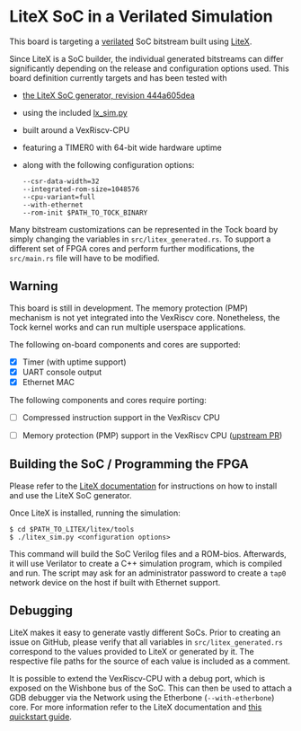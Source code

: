 LiteX SoC in a Verilated Simulation
============================================

This board is targeting a
[verilated](https://www.veripool.org/wiki/verilator) SoC bitstream
built using [LiteX](https://github.com/enjoy-digital/litex).

Since LiteX is a SoC builder, the individual generated bitstreams can
differ significantly depending on the release and configuration
options used. This board definition currently targets and has been
tested with
- [the LiteX SoC generator, revision
  444a605dea](https://github.com/enjoy-digital/litex/tree/444a605deae6a561dbe2c49bf3062eae6f3cd887)
- using the included [lx_sim.py](https://github.com/enjoy-digital/litex/blob/444a605deae6a561dbe2c49bf3062eae6f3cd887/litex/tools/litex_sim.py)
- built around a VexRiscv-CPU
- featuring a TIMER0 with 64-bit wide hardware uptime
- along with the following configuration options:

  ```
  --csr-data-width=32
  --integrated-rom-size=1048576
  --cpu-variant=full
  --with-ethernet
  --rom-init $PATH_TO_TOCK_BINARY
  ```

Many bitstream customizations can be represented in the Tock board by
simply changing the variables in `src/litex_generated.rs`. To support
a different set of FPGA cores and perform further modifications, the
`src/main.rs` file will have to be modified.


Warning
-------

This board is still in development. The memory protection (PMP)
mechanism is not yet integrated into the VexRiscv core. Nonetheless,
the Tock kernel works and can run multiple userspace applications.

The following on-board components and cores are supported:
- [X] Timer (with uptime support)
- [X] UART console output
- [X] Ethernet MAC

The following components and cores require porting:
- [ ] Compressed instruction support in the VexRiscv CPU
- [ ] Memory protection (PMP) support in the VexRiscv CPU ([upstream
      PR](https://github.com/SpinalHDL/VexRiscv/pull/147))


Building the SoC / Programming the FPGA
---------------------------------------

Please refer to the [LiteX
documentation](https://github.com/enjoy-digital/litex/wiki/) for
instructions on how to install and use the LiteX SoC generator.

Once LiteX is installed, running the simulation:

```
$ cd $PATH_TO_LITEX/litex/tools
$ ./litex_sim.py <configuration options>
```

This command will build the SoC Verilog files and a ROM-bios.
Afterwards, it will use Verilator to create a C++ simulation program,
which is compiled and run. The script may ask for an administrator
password to create a `tap0` network device on the host if built with
Ethernet support.


Debugging
---------

LiteX makes it easy to generate vastly different SoCs. Prior to
creating an issue on GitHub, please verify that all variables in
`src/litex_generated.rs` correspond to the values provided to LiteX or
generated by it. The respective file paths for the source of each
value is included as a comment.

It is possible to extend the VexRiscv-CPU with a debug port, which is
exposed on the Wishbone bus of the SoC. This can then be used to
attach a GDB debugger via the Network using the Etherbone
(`--with-etherbone`) core. For more information refer to the LiteX
documentation and [this quickstart
guide](https://github.com/timvideos/litex-buildenv/wiki/Debugging).
